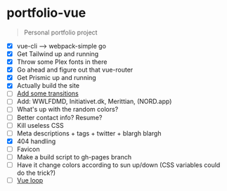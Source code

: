 # portfolio-vue

> Personal portfolio project

* [x] vue-cli --> webpack-simple go
* [x] Get Tailwind up and running
* [x] Throw some Plex fonts in there
* [x] Go ahead and figure out that vue-router
* [x] Get Prismic up and running
* [x] Actually build the site
* [ ] [Add some transitions](https://vuejs.org/v2/guide/transitions.html)
* [ ] Add: WWLFDMD, Initiativet.dk, Merittian, (NORD.app)
* [ ] What's up with the random colors?
* [ ] Better contact info? Resume?
* [ ] Kill useless CSS
* [ ] Meta descriptions + tags + twitter + blargh blargh
* [x] 404 handling
* [ ] Favicon
* [ ] Make a build script to gh-pages branch
* [ ] Have it change colors according to sun up/down (CSS variables could do the trick?)
* [ ] [Vue loop](https://github.com/JosephSmith127/vue-loop)
